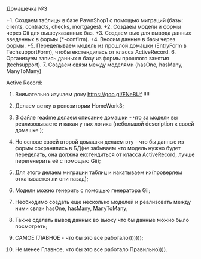 
Домашечка №3

+1. Создаем таблицы в базе PawnShop1 с помощью миграций
   (базы: clients, contracts, checks, mortgages).
+2. Создаем модели и формы через Gii для вышеуказанных баз.
+3. Создаем вью для вывода данных введенных в формы (*-confirm).
+4. Вносим данные в базы через формы.
+5. Переделываем модель из прошлой домашки (EntryForm в TechsupportForm),
    чтобы екстендилась от класса ActiveRecord.
 6. Организуем запись данных в базу из формы прошлого занятия
    (techsupport).
 7. Создаем связи между моделями (hasOne, hasMany, ManyToMany)


Active Record:

1. Внимательно изучаем доку https://goo.gl/ENeBUf !!!!

2. Делаем ветку в репозитории HomeWork3;

3. В файле readme делаем описание домашки - что за модели вы реализовываете и какая у них логика (небольшой description
к своей домашке );

4. Но основе своей второй домашки делаем эту - что бы данные из формы сохранялись в БД(не забываем что модель нужно
будет переделать, она должна екстендиться от класса ActiveRecord, лучше перегенерить её с помощью Gii);

5. Для этого делаем миграции таблиц и накатываем их(проверяем откатываeтся ли они назад);

6. Модели можно генерить с помощью генератора Gii;

7. Необходимо создать еще несколько моделей и реализовать между ними связи hasOne, hasMany,
ManyToMany;

8. Также сделать вывод данных во вьюху что бы данные можно было посмотреть;

9. САМОЕ ГЛАВНОЕ - что бы это все работало)))))));
10. Не менее Главное, что бы это все работало Правильно)))).﻿